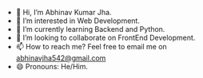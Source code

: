 - 👋 Hi, I’m Abhinav Kumar Jha.
- 👀 I’m interested in Web Development.
- 🌱 I’m currently learning Backend and Python.
- 💞️ I’m looking to collaborate on FrontEnd Development.
- 📫 How to reach me? Feel free to email me on abhinavjha542@gmail.com
- 😄 Pronouns: He/Him.
  

<!---
Abhinav4518/Abhinav4518 is a ✨ special ✨ repository because its `README.md` (this file) appears on your GitHub profile.
You can click the Preview link to take a look at your changes.
--->
